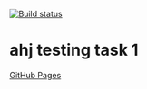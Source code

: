 [![Build status](https://ci.appveyor.com/api/projects/status/qrj3uqfr7lp6cxt1?svg=true)](https://ci.appveyor.com/project/qvvverty/ahj-testing-1)
# ahj testing task 1
[GitHub Pages](https://qvvverty.github.io/ahj-testing-1/)
